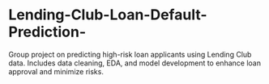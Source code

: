 # Lending-Club-Loan-Default-Prediction-
Group project on predicting high-risk loan applicants using Lending Club data. Includes data cleaning, EDA, and model development to enhance loan approval and minimize risks.
